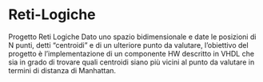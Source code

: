 # Reti-Logiche
Progetto Reti Logiche
Dato uno spazio bidimensionale e date le posizioni di N punti, detti “centroidi” e di un
ulteriore punto da valutare, l’obiettivo del progetto è l’implementazione di un componente HW
descritto in VHDL che sia in grado di trovare quali centroidi siano più vicini al punto da
valutare in termini di distanza di Manhattan.
